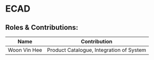 # ECAD

## Roles & Contributions:
Name  | Contribution
------------- | -------------
Woon Vin Hee | Product Catalogue, Integration of System